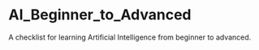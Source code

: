 # AI_Beginner_to_Advanced
A checklist for learning Artificial Intelligence from beginner to advanced.
